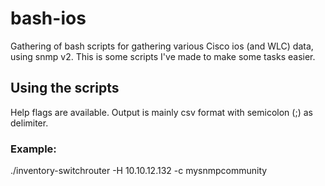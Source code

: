 # bash-ios
Gathering of bash scripts for gathering various Cisco ios (and WLC) data, using snmp v2.
This is some scripts I've made to make some tasks easier.

## Using the scripts
Help flags are available. Output is mainly csv format with semicolon (;) as delimiter.

### Example:
./inventory-switchrouter -H 10.10.12.132 -c mysnmpcommunity

